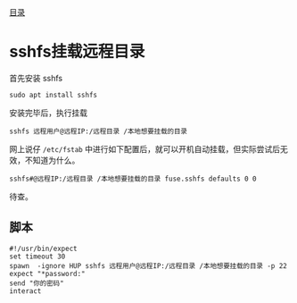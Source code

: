 [目录](./)
# sshfs挂载远程目录

首先安装 sshfs

```
sudo apt install sshfs
```

安装完毕后，执行挂载
```
sshfs 远程用户@远程IP:/远程目录 /本地想要挂载的目录
```

网上说仔 `/etc/fstab` 中进行如下配置后，就可以开机自动挂载，但实际尝试后无效，不知道为什么。

```
sshfs#@远程IP:/远程目录 /本地想要挂载的目录 fuse.sshfs defaults 0 0
```

待查。

## 脚本
```
#!/usr/bin/expect
set timeout 30
spawn  -ignore HUP sshfs 远程用户@远程IP:/远程目录 /本地想要挂载的目录 -p 22
expect "*password:"
send "你的密码"
interact
```